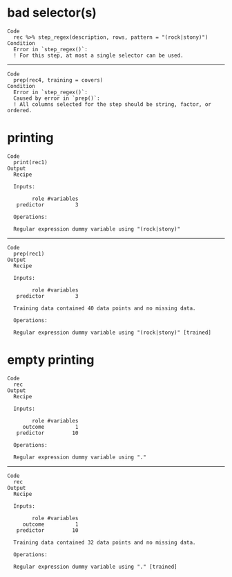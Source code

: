 # bad selector(s)

    Code
      rec %>% step_regex(description, rows, pattern = "(rock|stony)")
    Condition
      Error in `step_regex()`:
      ! For this step, at most a single selector can be used.

---

    Code
      prep(rec4, training = covers)
    Condition
      Error in `step_regex()`:
      Caused by error in `prep()`:
      ! All columns selected for the step should be string, factor, or ordered.

# printing

    Code
      print(rec1)
    Output
      Recipe
      
      Inputs:
      
            role #variables
       predictor          3
      
      Operations:
      
      Regular expression dummy variable using "(rock|stony)"

---

    Code
      prep(rec1)
    Output
      Recipe
      
      Inputs:
      
            role #variables
       predictor          3
      
      Training data contained 40 data points and no missing data.
      
      Operations:
      
      Regular expression dummy variable using "(rock|stony)" [trained]

# empty printing

    Code
      rec
    Output
      Recipe
      
      Inputs:
      
            role #variables
         outcome          1
       predictor         10
      
      Operations:
      
      Regular expression dummy variable using "."

---

    Code
      rec
    Output
      Recipe
      
      Inputs:
      
            role #variables
         outcome          1
       predictor         10
      
      Training data contained 32 data points and no missing data.
      
      Operations:
      
      Regular expression dummy variable using "." [trained]

